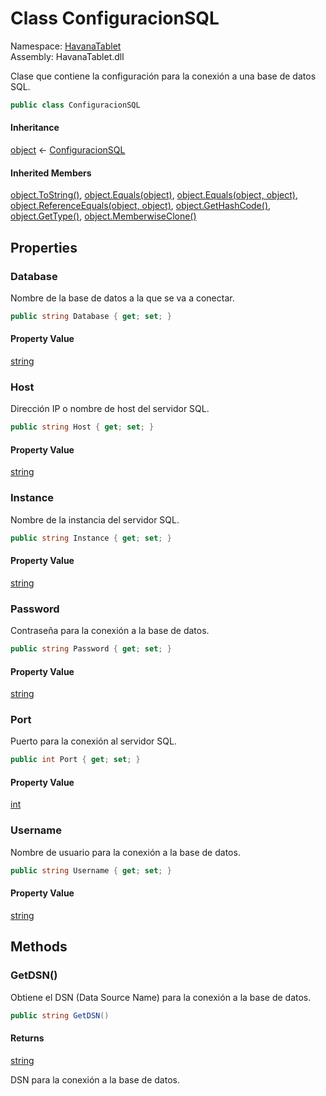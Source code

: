 # <a id="HavanaTablet_ConfiguracionSQL"></a> Class ConfiguracionSQL

Namespace: [HavanaTablet](HavanaTablet.md)  
Assembly: HavanaTablet.dll  

Clase que contiene la configuración para la conexión a una base de datos SQL.

```csharp
public class ConfiguracionSQL
```

#### Inheritance

[object](https://learn.microsoft.com/dotnet/api/system.object) ← 
[ConfiguracionSQL](HavanaTablet.ConfiguracionSQL.md)

#### Inherited Members

[object.ToString\(\)](https://learn.microsoft.com/dotnet/api/system.object.tostring), 
[object.Equals\(object\)](https://learn.microsoft.com/dotnet/api/system.object.equals\#system\-object\-equals\(system\-object\)), 
[object.Equals\(object, object\)](https://learn.microsoft.com/dotnet/api/system.object.equals\#system\-object\-equals\(system\-object\-system\-object\)), 
[object.ReferenceEquals\(object, object\)](https://learn.microsoft.com/dotnet/api/system.object.referenceequals), 
[object.GetHashCode\(\)](https://learn.microsoft.com/dotnet/api/system.object.gethashcode), 
[object.GetType\(\)](https://learn.microsoft.com/dotnet/api/system.object.gettype), 
[object.MemberwiseClone\(\)](https://learn.microsoft.com/dotnet/api/system.object.memberwiseclone)

## Properties

### <a id="HavanaTablet_ConfiguracionSQL_Database"></a> Database

Nombre de la base de datos a la que se va a conectar.

```csharp
public string Database { get; set; }
```

#### Property Value

 [string](https://learn.microsoft.com/dotnet/api/system.string)

### <a id="HavanaTablet_ConfiguracionSQL_Host"></a> Host

Dirección IP o nombre de host del servidor SQL.

```csharp
public string Host { get; set; }
```

#### Property Value

 [string](https://learn.microsoft.com/dotnet/api/system.string)

### <a id="HavanaTablet_ConfiguracionSQL_Instance"></a> Instance

Nombre de la instancia del servidor SQL.

```csharp
public string Instance { get; set; }
```

#### Property Value

 [string](https://learn.microsoft.com/dotnet/api/system.string)

### <a id="HavanaTablet_ConfiguracionSQL_Password"></a> Password

Contraseña para la conexión a la base de datos.

```csharp
public string Password { get; set; }
```

#### Property Value

 [string](https://learn.microsoft.com/dotnet/api/system.string)

### <a id="HavanaTablet_ConfiguracionSQL_Port"></a> Port

Puerto para la conexión al servidor SQL.

```csharp
public int Port { get; set; }
```

#### Property Value

 [int](https://learn.microsoft.com/dotnet/api/system.int32)

### <a id="HavanaTablet_ConfiguracionSQL_Username"></a> Username

Nombre de usuario para la conexión a la base de datos.

```csharp
public string Username { get; set; }
```

#### Property Value

 [string](https://learn.microsoft.com/dotnet/api/system.string)

## Methods

### <a id="HavanaTablet_ConfiguracionSQL_GetDSN"></a> GetDSN\(\)

Obtiene el DSN (Data Source Name) para la conexión a la base de datos.

```csharp
public string GetDSN()
```

#### Returns

 [string](https://learn.microsoft.com/dotnet/api/system.string)

DSN para la conexión a la base de datos.

